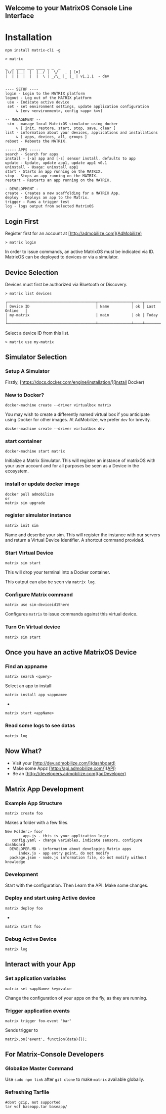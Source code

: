 ## Welcome to your MatrixOS Console Line Interface

# Installation

```
npm install matrix-cli -g
```

```
> matrix

_  _ ____ ___ ____ _ _  _
|\/| |__|  |  |__/ |  \/   _ | [o]
|  | |  |  |  |  \ | _/\_ |_ |_ | v1.1.1  - dev


---- SETUP ----
login - Login to the MATRIX platform
logout - Log out of the MATRIX platform
 use - Indicate active device
 set - set environment settings, update application configuration
     ↳ [env <environment>, config <app> k=v]

-- MANAGEMENT --
 sim - manage local MatrixOS simulator using docker
     ↳ [ init, restore, start, stop, save, clear ]
list - information about your devices, applications and installations
     ↳ [ apps, devices, all, groups ]
reboot - Reboots the MATRIX.

----- APPS -----
search - Search for apps
install - [-a] app and [-s] sensor install. defaults to app
update - Update, update app1, update app1 v0.1
uninstall - Usage: uninstall app1
start - Starts an app running on the MATRIX.
stop - Stops an app running on the MATRIX.
restart - Restarts an app running on the MATRIX.

- DEVELOPMENT -
create - Creates a new scaffolding for a MATRIX App.
deploy - Deploys an app to the Matrix.
trigger - Runs a trigger test
log - logs output from selected MatrixOS
```

## Login First

Register first for an account at [http://admobilize.com](AdMobilize)
```
> matrix login
```
In order to issue commands, an active MatrixOS must be indicated via ID. MatrixOS can be deployed to devices or via a simulator.

## Device Selection

Devices must first be authorized via Bluetooth or Discovery.
```
> matrix list devices
```
```
┌────────────────────────────────────────┬───────────────┬────┬───────────────┐
│ Device ID                              │ Name          │ ok │ Last Online   │
│ my-matrix                              │ main          │ ok │ Today         │
└────────────────────────────────────────┴───────────────┴────┴───────────────┘
```

Select a device ID from this list.
```
> matrix use my-matrix
```

## Simulator Selection

### Setup A Simulator
Firstly, [https://docs.docker.com/engine/installation/](Install Docker)

### New to Docker?
```
docker-machine create --driver virtualbox matrix
```
You may wish to create a differently named virtual box if you anticipate using Docker for other images. At AdMobilize, we prefer `dev` for brevity.

```
docker-machine create --driver virtualbox dev
```

### start container
```
docker-machine start matrix
```
Initialize a Matrix Simulator. This will register an instance of matrixOS with your user account and for all purposes be seen as a Device in the ecosystem.

### install or update docker image
```
docker pull admobilize
or
matrix sim upgrade
```
### register simulator instance
```
matrix init sim
```
Name and describe your sim. This will register the instance with our servers and return a Virtual Device Identifier. A shortcut command provided.

### Start Virtual Device
```
matrix sim start
```
This will drop your terminal into a Docker container.

This output can also be seen via `matrix log`.

### Configure Matrix command
```
matrix use sim-deviceid15here
```
Configures `matrix` to issue commands against this virtual device.

### Turn On Virtual device
```
matrix sim start
```

## Once you have an active MatrixOS Device

### Find an appname
```
matrix search <query>
```
Select an app to install

```
matrix install app <appname>
```
+
```
matrix start <appName>
```

### Read some logs to see datas
```
matrix log
```

## Now What?

- Visit your [http://dev.admobilize.com/](dashboard)
- Make some Appz [http://api.admobilize.com/](API)
- Be an [http://developers.admobilize.com](adDeveloper)

## Matrix App Development


### Example App Structure
```
matrix create foo
```
Makes a folder with a few files.

```
New Folder:> foo/
        app.js - this is your application logic
   config.yaml - change variables, indicate sensors, configure dashboard
  DEVELOPER.MD - information about developing Matrix apps
      index.js - app entry point, do not modify
  package.json - node.js information file, do not modify without knowledge
```

### Development
Start with the configuration. Then Learn the API. Make some changes.

### Deploy and start using Active device

```
matrix deploy foo
```
+
```
matrix start foo
```

### Debug Active Device

```
matrix log
```

## Interact with your App

### Set application variables

```
matrix set <appName> key=value
```
Change the configuration of your apps on the fly, as they are running.

### Trigger application events

```
matrix trigger foo-event "bar"
```

Sends trigger to

```
matrix.on('event', function(data){});
```



## For Matrix-Console Developers

### Globalize Master Command
Use `sudo npm link` after `git clone` to make `matrix` available globally.

### Refreshing Tarfile
```
#dont gzip, not supported
tar vcf baseapp.tar baseapp/
```
